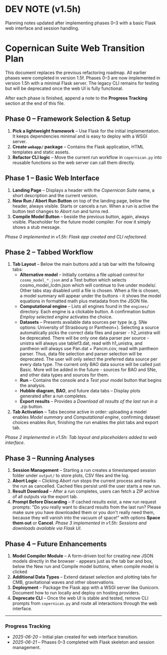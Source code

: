 # DEV NOTE (v1.5h)
Planning notes updated after implementing phases 0–3 with a basic Flask web interface and session handling.

# Copernican Suite Web Transition Plan
This document replaces the previous refactoring roadmap. All earlier phases were completed in version 1.5f. Phases 0–3 are now implemented in version 1.5h with a minimal Flask server. The legacy CLI remains for testing but will be deprecated once the web UI is fully functional.

After each phase is finished, append a note to the **Progress Tracking** section at the end of this file.

## Phase 0 – Framework Selection & Setup
1. **Pick a lightweight framework** – Use Flask for the initial implementation. It keeps dependencies minimal and is easy to deploy with a WSGI server.
2. **Create `webapp/` package** – Contains the Flask application, HTML templates and static assets.
3. **Refactor CLI logic** – Move the current run workflow in `copernican.py` into reusable functions so the web server can call them directly.

## Phase 1 – Basic Web Interface
1. **Landing Page** – Displays a header with the *Copernican Suite* name, a short description and the current version.
2. **New Run / Abort Run Button** on top of the landing page, below the header, always visible. Starts or cancels a run. When a run is active the button text changes to *Abort run* and turns red.
3. **Compile Model Button** – beside the previous button, again, always visible. Placeholder for the future model compiler. For now it simply shows a stub message.

*Phase 0 implemented in v1.5h: Flask app created and CLI refactored.*
## Phase 2 – Tabbed Workflow
1. **Tab Layout** – Below the main buttons add a tab bar with the following tabs:
   - **Alternative model** – Initially contains a file upload control for `cosmo_model_*.json` and a Test button which selects cosmo_model_lcdm.json which will continue to live under models/. Other tabs stay disabled until a file is chosen. When a file is chosen, a model summary will appear under the buttons - it shows the model equations in formatted math plus metadata from the JSON file.
   - **Computational engine** – Lists all engines found in the `engines/` directory. Each engine is a clickable button. A confirmation button *Employ selected engine* activates the choice.
   - **Datasets** – Presents available data sources per type (e.g. SNe options: University of Strasbourg or Pantheon+). Selecting a source automatically picks the correct data files and parser - h2_unistra will be deprecated. There will be only one data parser per source - unistra will always use tablef3.dat, read with h1_unistra, and pantheon will always use Pan.dat + Pancm.cov, read with pantheon parser. Thus, data file selection and parser selection will be deprecated. The user will only select the preferred data source per every data type. The current only BAO data source will be called just Basic. More will be added in the future - sources for BAO and SNe, and other data types and sources for them.
   - **Run** – Contains the console and a *Test your model* button that begins the analysis.
   - **Hubble diagram**, **BAO**, and future data tabs – Display plots generated after a run completes.
   - **Export results** – Provides a *Download all results of the last run in a .zip* button.
2. **Tab Activation** – Tabs become active in order: uploading a model enables *Model summary* and *Computational engine*, confirming dataset choices enables *Run*, finishing the run enables the plot tabs and export tab.

*Phase 2 implemented in v1.5h: Tab layout and placeholders added to web interface.*
## Phase 3 – Running Analyses
1. **Session Management** – Starting a run creates a timestamped session folder under `output/` to store plots, CSV files and the log.
2. **Abort Logic** – Clicking *Abort run* stops the current process and marks the run as cancelled. Cached files persist until the user starts a new run.
3. **Result Download** – After a run completes, users can fetch a ZIP archive of all outputs via the export tab.
4. **Prompt Before Discarding** – If cached results exist, a new run request prompts: "Do you really want to discard results from the last run? Please make sure you have downloaded them or you don't really need them, because they will vanish into the vacuum of space!" with options **Space them out** or **Cancel**.
*Phase 3 implemented in v1.5h: Sessions and downloads available via Flask UI.*

## Phase 4 – Future Enhancements
1. **Model Compiler Module** – A form-driven tool for creating new JSON models directly in the browser - appears just as the tab bar and box, below the New run and Compile model buttons, when compile model is clicked
2. **Additional Data Types** – Extend dataset selection and plotting tabs for CMB, gravitational waves and other observations.
3. **Deployment** – Package the Flask app with a WSGI server like Gunicorn. Document how to run locally and deploy on hosting providers.
4. **Deprecate CLI** – Once the web UI is stable and tested, remove CLI prompts from `copernican.py` and route all interactions through the web interface.

---
### Progress Tracking
- *2025-06-20* – Initial plan created for web interface transition.
- *2025-06-21* – Phases 0–3 completed with Flask skeleton and session management.
